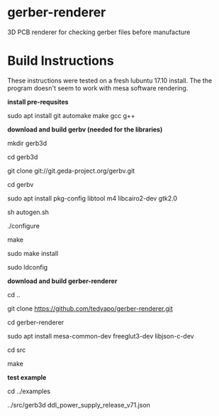 # gerber-renderer
3D PCB renderer for checking gerber files before manufacture

# Build Instructions

These instructions were tested on a fresh lubuntu 17.10 install. The the program doesn't seem to work with mesa software rendering.

__install pre-requsites__

sudo apt install git automake make gcc g++

__download and build gerbv (needed for the libraries)__

mkdir gerb3d

cd gerb3d

git clone git://git.geda-project.org/gerbv.git

cd gerbv

sudo apt install pkg-config libtool m4 libcairo2-dev gtk2.0

sh autogen.sh

./configure

make

sudo make install

sudo ldconfig

__download and build gerber-renderer__

cd ..

git clone https://github.com/tedyapo/gerber-renderer.git

cd gerber-renderer

sudo apt install mesa-common-dev freeglut3-dev libjson-c-dev

cd src

make

__test example__

cd ../examples

../src/gerb3d ddl_power_supply_release_v71.json
